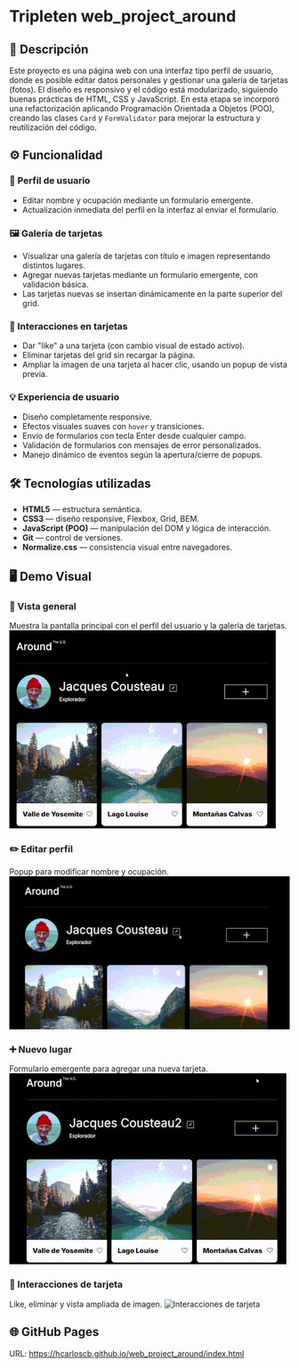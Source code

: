 # Tripleten web_project_around

## 📄 Descripción

Este proyecto es una página web con una interfaz tipo perfil de usuario, donde es posible editar datos personales y gestionar una galería de tarjetas (fotos). El diseño es responsivo y el código está modularizado, siguiendo buenas prácticas de HTML, CSS y JavaScript. En esta etapa se incorporó una refactorización aplicando Programación Orientada a Objetos (POO), creando las clases `Card` y `FormValidator` para mejorar la estructura y reutilización del código.

## ⚙️ Funcionalidad

### 👤 Perfil de usuario

- Editar nombre y ocupación mediante un formulario emergente.
- Actualización inmediata del perfil en la interfaz al enviar el formulario.

### 🖼️ Galería de tarjetas

- Visualizar una galería de tarjetas con título e imagen representando distintos lugares.
- Agregar nuevas tarjetas mediante un formulario emergente, con validación básica.
- Las tarjetas nuevas se insertan dinámicamente en la parte superior del grid.

### 💬 Interacciones en tarjetas

- Dar "like" a una tarjeta (con cambio visual de estado activo).
- Eliminar tarjetas del grid sin recargar la página.
- Ampliar la imagen de una tarjeta al hacer clic, usando un popup de vista previa.

### 💡 Experiencia de usuario

- Diseño completamente responsive.
- Efectos visuales suaves con `hover` y transiciones.
- Envío de formularios con tecla Enter desde cualquier campo.
- Validación de formularios con mensajes de error personalizados.
- Manejo dinámico de eventos según la apertura/cierre de popups.

## 🛠️ Tecnologías utilizadas

- **HTML5** — estructura semántica.
- **CSS3** — diseño responsive, Flexbox, Grid, BEM.
- **JavaScript (POO)** — manipulación del DOM y lógica de interacción.
- **Git** — control de versiones.
- **Normalize.css** — consistencia visual entre navegadores.

## 🖥️ Demo Visual

### 📄 Vista general

Muestra la pantalla principal con el perfil del usuario y la galería de tarjetas.
![Vista general](./assets/vista-general.gif)

### ✏️ Editar perfil

Popup para modificar nombre y ocupación.
![Editar perfil](./assets/editar-perfil.gif)

### ➕ Nuevo lugar

Formulario emergente para agregar una nueva tarjeta.
![Nuevo lugar](./assets/nuevo-lugar.gif)

### 💬 Interacciones de tarjeta

Like, eliminar y vista ampliada de imagen.
![Interacciones de tarjeta](./assets/interaccion-tarjeta.gif)

## 🌐 GitHub Pages

URL: https://hcarloscb.github.io/web_project_around/index.html

